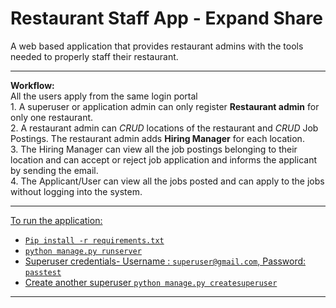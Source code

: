 # Restaurant Staff App - Expand Share
A web based application that provides restaurant admins with the tools needed to properly staff their restaurant.
<hr>
<b>Workflow:</b><br>
All the users apply from the same login portal<br>
1. A superuser or application admin can only register <b>Restaurant admin</b> for only one restaurant.<br>
2. A restaurant admin can <i>CRUD</i> locations of the restaurant and <i>CRUD </i> Job Postings. The restaurant admin adds <b>Hiring Manager</b> for each location. <br>
3. The Hiring Manager can view all the job postings belonging to their location and can accept or reject job application and informs the applicant by sending the email.<br>
4. The Applicant/User can view all the jobs posted and can apply to the jobs without logging into the system.
<hr>

<u>To run the application:</ul>

 - `Pip install -r requirements.txt`
 - `python manage.py runserver`
 - Superuser credentials- Username : `superuser@gmail.com`, Password: `passtest`
 -  Create another superuser `python manage.py createsuperuser`
 <hr>
